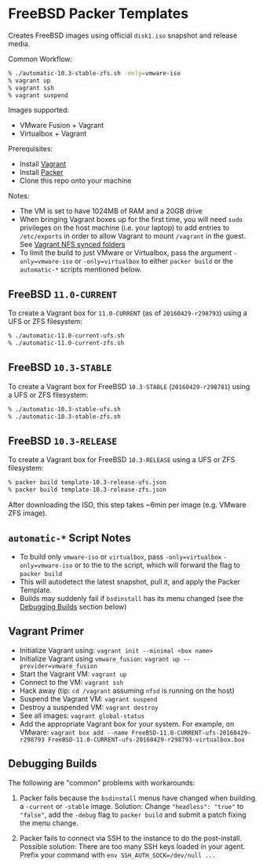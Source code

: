 # FreeBSD Packer Templates

Creates FreeBSD images using official `disk1.iso` snapshot and release media.

Common Workflow:
```sh
% ./automatic-10.3-stable-zfs.sh -only=vmware-iso
% vagrant up
% vagrant ssh
% vagrant suspend
```

Images supported:
* VMware Fusion + Vagrant
* Virtualbox + Vagrant

Prerequisites:
* Install [Vagrant](https://www.vagrantup.com)
* Install [Packer](https://www.packer.io/)
* Clone this repo onto your machine

Notes:
* The VM is set to have 1024MB of RAM and a 20GB drive
* When bringing Vagrant boxes up for the first time, you will need `sudo`
  privileges on the host machine (i.e. your laptop) to add entries to
  `/etc/exports` in order to allow Vagrant to mount `/vagrant` in the guest.
  See
  [Vagrant NFS synced folders](https://docs.vagrantup.com/v2/synced-folders/nfs.html)
* To limit the build to just VMware or Virtualbox, pass the argument
  `-only=vmware-iso` or `-only=virtualbox` to either `packer build` or the
  `automatic-*` scripts mentioned below.

## FreeBSD `11.0-CURRENT`

To create a Vagrant box for `11.0-CURRENT` (as of `20160429-r298793`) using a
UFS or ZFS filesystem:

```sh
% ./automatic-11.0-current-ufs.sh
% ./automatic-11.0-current-zfs.sh
```

## FreeBSD `10.3-STABLE`

To create a Vagrant box for FreeBSD `10.3-STABLE` (`20160429-r298781`) using
a UFS or ZFS filesystem:

```sh
% ./automatic-10.3-stable-ufs.sh
% ./automatic-10.3-stable-zfs.sh
```

## FreeBSD `10.3-RELEASE`

To create a Vagrant box for FreeBSD `10.3-RELEASE` using a UFS or ZFS
filesystem:

```sh
% packer build template-10.3-release-ufs.json
% packer build template-10.3-release-zfs.json
```

After downloading the ISO, this step takes ~6min per image (e.g. VMware ZFS
image).

## `automatic-*` Script Notes

* To build only `vmware-iso` or `virtualbox`, pass `-only=virtualbox`
  `-only=vmware-iso` or to the to the script, which will forward the flag to
  `packer build`
* This will autodetect the latest snapshot, pull it, and apply the Packer
  Template.
* Builds may suddenly fail if `bsdinstall` has its menu changed (see the
  [Debugging Builds](#debugging-builds) section below)

## Vagrant Primer

* Initialize Vagrant using: `vagrant init --minimal <box name>`
* Initialize Vagrant using `vmware_fusion`: `vagrant up --provider=vmware_fusion`
* Start the Vagrant VM: `vagrant up`
* Connect to the VM: `vagrant ssh`
* Hack away (tip: `cd /vagrant` assuming `nfsd` is running on the host)
* Suspend the Vagrant VM: `vagrant suspend`
* Destroy a suspended VM: `vagrant destroy`
* See all images: `vagrant global-status`
* Add the appropriate Vagrant box for your system.  For example, on VMware:
  `vagrant box add --name FreeBSD-11.0-CURRENT-ufs-20160429-r298793 FreeBSD-11.0-CURRENT-ufs-20160429-r298793-virtualbox.box`

## Debugging Builds

The following are "common" problems with workarounds:

1. Packer fails because the `bsdinstall` menus have changed when building a
   `-current` or `-stable` image.  Solution: Change `"headless": "true"` to
   `"false"`, add the `-debug` flag to `packer build` and submit a patch
   fixing the menu change.

2. Packer fails to connect via SSH to the instance to do the post-install.
   Possible solution: There are too many SSH keys loaded in your agent.
   Prefix your command with `env SSH_AUTH_SOCK=/dev/null ...`

